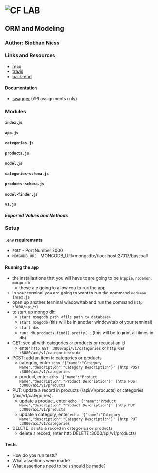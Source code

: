 ![CF](http://i.imgur.com/7v5ASc8.png) LAB
=================================================

## ORM and Modeling

### Author: Siobhan Niess

### Links and Resources
* [repo](https://github.com/niesssiobhan/14-orm-and-modeling)
* [travis](https://travis-ci.com/niesssiobhan/14-orm-and-modeling)
* [back-end](https://git.heroku.com/niess-14-lab.git)

#### Documentation
* [swagger](https://app.swaggerhub.com/apis/niesssiobhan/books/1.0.0) (API assignments only)

### Modules
#### `index.js`
#### `app.js`
#### `categories.js`
#### `products.js`
#### `model.js`
#### `categories-schema.js`
#### `products-schema.js`
#### `model-finder.js`
#### `v1.js`
##### Exported Values and Methods

### Setup
#### `.env` requirements
* `PORT` - Port Number 3000
* `MONGODB_URI` - MONGODB_URI=mongodb://localhost:27017/baseball

#### Running the app
* the installastions that you will have to are going to be `htppie`, `nodemon`, `mongo db`
    * these are going to allow you to run the app
* in your terminal you are going to want to run the command `nodemon index.js`   
* open up another terminal window/tab and run the command `http :3000/api/v1`
* to start up mongo db:
    * `start mongodb path <file path to database>`
    * `start mongodb` (this will be in another window/tab of your terminal)
    * `start dbs`
    * `run: db.products.find().pretty();` (this will be to print all itmes in db)
* GET: see all with categories or products or request an id
    * enter `http GET :3000/api/v1/categories` or `http GET :8080/api/v1/categories/<id>`
* POST: add an item to categories or products
    * category, enter `echo '{"name":"Category Name","description":"Category Description"}' |http POST :3000/api/v1/categories`
    * product, enter `echo '{"name":"Product Name","description":"Product Description"}' |http POST :3000/api/v1/products`
* PUT: update a record in products (/api/v1/products) or categories (/api/v1/categories).
    * update a product, enter `echo '{"name":"Product Name","description":"Product Description"}' |http PUT :3000/api/v1/products`
    * update a category, enter `echo '{"name":"Category Name","description":"Category Description"}' |http PUT :3000/api/v1/categories`
* DELETE: delete a record in categories or products
    * delete a record, enter http DELETE :3000/api/v1/products/<id>
  
#### Tests
* How do you run tests?
* What assertions were made?
* What assertions need to be / should be made?